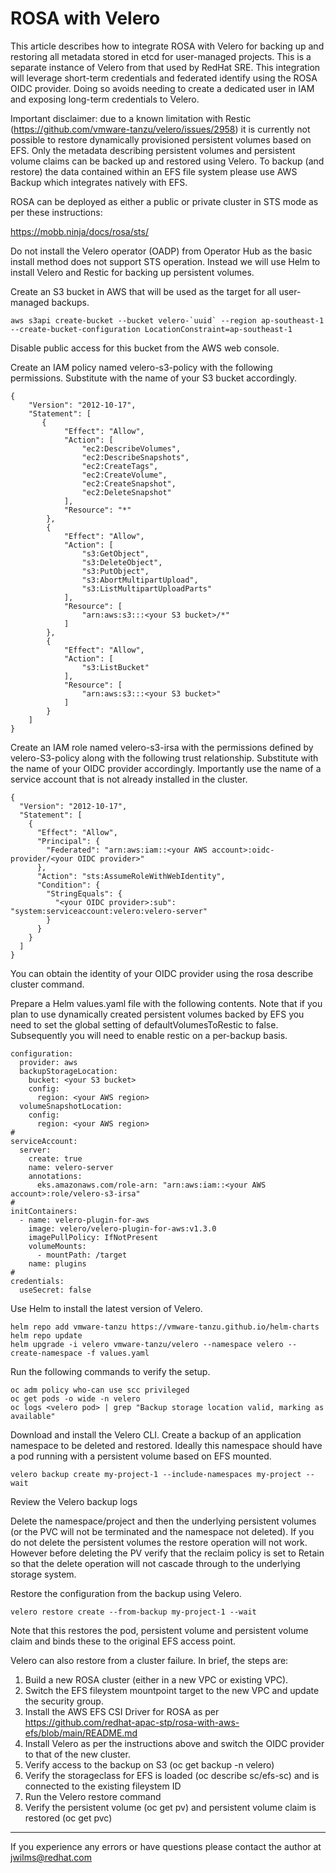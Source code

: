 # ROSA with Velero

This article describes how to integrate ROSA with Velero for backing up and restoring all metadata stored in etcd for user-managed projects. This is a separate instance of Velero from that used by RedHat SRE. This integration will leverage short-term credentials and federated identify using the ROSA OIDC provider. Doing so avoids needing to create a dedicated user in IAM and exposing long-term credentials to Velero.

Important disclaimer: due to a known limitation with Restic (https://github.com/vmware-tanzu/velero/issues/2958) it is currently not possible to restore dynamically provisioned persistent volumes based on EFS. Only the metadata describing persistent volumes and persistent volume claims can be backed up and restored using Velero. To backup (and restore) the data contained within an EFS file system please use AWS Backup which integrates natively with EFS.

ROSA can be deployed as either a public or private cluster in STS mode as per these instructions:

https://mobb.ninja/docs/rosa/sts/

Do not install the Velero operator (OADP) from Operator Hub as the basic install method does not support STS operation. Instead we will use Helm to install Velero and Restic for backing up persistent volumes.

Create an S3 bucket in AWS that will be used as the target for all user-managed backups.

	aws s3api create-bucket --bucket velero-`uuid` --region ap-southeast-1 --create-bucket-configuration LocationConstraint=ap-southeast-1

Disable public access for this bucket from the AWS web console.

Create an IAM policy named velero-s3-policy with the following permissions. Substitute with the name of your S3 bucket accordingly.

	{
	    "Version": "2012-10-17",
	    "Statement": [
	       {
	            "Effect": "Allow",
	            "Action": [
	                "ec2:DescribeVolumes",
	                "ec2:DescribeSnapshots",
	                "ec2:CreateTags",
	                "ec2:CreateVolume",
	                "ec2:CreateSnapshot",
	                "ec2:DeleteSnapshot"
	            ],
	            "Resource": "*"
	        },			
	        {
	            "Effect": "Allow",
	            "Action": [
	                "s3:GetObject",
	                "s3:DeleteObject",
	                "s3:PutObject",
	                "s3:AbortMultipartUpload",
	                "s3:ListMultipartUploadParts"
	            ],
	            "Resource": [
	                "arn:aws:s3:::<your S3 bucket>/*"
	            ]
	        },
	        {
	            "Effect": "Allow",
	            "Action": [
	                "s3:ListBucket"
	            ],
	            "Resource": [
	                "arn:aws:s3:::<your S3 bucket>"
	            ]
	        }
	    ]
	}

Create an IAM role named velero-s3-irsa with the permissions defined by velero-S3-policy along with the following trust relationship. Substitute with the name of your OIDC provider accordingly. Importantly use the name of a service account that is not already installed in the cluster.

	{
	  "Version": "2012-10-17",
	  "Statement": [
	    {
	      "Effect": "Allow",
	      "Principal": {
	        "Federated": "arn:aws:iam::<your AWS account>:oidc-provider/<your OIDC provider>"
	      },
	      "Action": "sts:AssumeRoleWithWebIdentity",
	      "Condition": {
	        "StringEquals": {
	          "<your OIDC provider>:sub": "system:serviceaccount:velero:velero-server"
	        }
	      }
	    }
	  ]
	}

You can obtain the identity of your OIDC provider using the rosa describe cluster command.

Prepare a Helm values.yaml file with the following contents. Note that if you plan to use dynamically created persistent volumes backed by EFS you need to set the global setting of defaultVolumesToRestic to false. Subsequently you will need to enable restic on a per-backup basis.

	configuration:
	  provider: aws
	  backupStorageLocation:
	    bucket: <your S3 bucket>
	    config:
	      region: <your AWS region>
	  volumeSnapshotLocation:
	    config:
	      region: <your AWS region>
	#
	serviceAccount:
	  server:
	    create: true
	    name: velero-server
	    annotations:
	      eks.amazonaws.com/role-arn: "arn:aws:iam::<your AWS account>:role/velero-s3-irsa"
	#
	initContainers:
	  - name: velero-plugin-for-aws
	    image: velero/velero-plugin-for-aws:v1.3.0
	    imagePullPolicy: IfNotPresent
	    volumeMounts:
	      - mountPath: /target
		name: plugins
	#
	credentials:
	  useSecret: false

Use Helm to install the latest version of Velero.

	helm repo add vmware-tanzu https://vmware-tanzu.github.io/helm-charts
	helm repo update
	helm upgrade -i velero vmware-tanzu/velero --namespace velero --create-namespace -f values.yaml

Run the following commands to verify the setup.

	oc adm policy who-can use scc privileged
	oc get pods -o wide -n velero
	oc logs <velero pod> | grep "Backup storage location valid, marking as available"

Download and install the Velero CLI. Create a backup of an application namespace to be deleted and restored. Ideally this namespace should have a pod running with a persistent volume based on EFS mounted.

	velero backup create my-project-1 --include-namespaces my-project --wait

Review the Velero backup logs

Delete the namespace/project and then the underlying persistent volumes (or the PVC will not be terminated and the namespace not deleted). If you do not delete the persistent volumes the restore operation will not work. However before deleting the PV verify that the reclaim policy is set to Retain so that the delete operation will not cascade through to the underlying storage system.

Restore the configuration from the backup using Velero.

	velero restore create --from-backup my-project-1 --wait

Note that this restores the pod, persistent volume and persistent volume claim and binds these to the original EFS access point.

Velero can also restore from a cluster failure. In brief, the steps are:

1. Build a new ROSA cluster (either in a new VPC or existing VPC).
2. Switch the EFS fileystem mountpoint target to the new VPC and update the security group.
3. Install the AWS EFS CSI Driver for ROSA as per https://github.com/redhat-apac-stp/rosa-with-aws-efs/blob/main/README.md
4. Install Velero as per the instructions above and switch the OIDC provider to that of the new cluster.
5. Verify access to the backup on S3 (oc get backup -n velero)
6. Verify the storageclass for EFS is loaded (oc describe sc/efs-sc) and is connected to the existing fileystem ID
7. Run the Velero restore command
8. Verify the persistent volume (oc get pv) and persistent volume claim is restored (oc get pvc)

***

If you experience any errors or have questions please contact the author at jwilms@redhat.com

